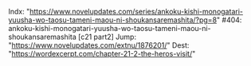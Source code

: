 Indx: "https://www.novelupdates.com/series/ankoku-kishi-monogatari-yuusha-wo-taosu-tameni-maou-ni-shoukansaremashita/?pg=8"
#404: ankoku-kishi-monogatari-yuusha-wo-taosu-tameni-maou-ni-shoukansaremashita [c21 part2]
Jump: "https://www.novelupdates.com/extnu/1876201/"
Dest: "https://wordexcerpt.com/chapter-21-2-the-heros-visit/"